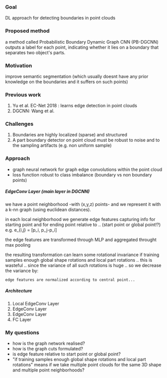 
### Goal
DL approach for detecting boundaries in point clouds

### Proposed method
a method called Probabilistic Boundary Dynamic Graph CNN (PB-DGCNN) outputs a label for each point, indicating whether it lies on a boundary that separates two object's parts.

### Motivation
improve semantic segmentation (which usually doesnt have any prior knowledge on the boundaries and it suffers on such points)

### Previous work
1. Yu et al. EC-Net 2018 : learns edge detection in point clouds
2. DGCNN: Wang et al.

### Challenges
1. Boundaries are highly localized (sparse) and structured
2. A part boundary detector on point cloud must be robust to noise and to the sampling artifacts (e.g. non uniform sample)

### Approach
- graph neural network for graph edge convolutions within the point cloud
- loss function robust to class imbalance (boundary vs non boundary points)

##### EdgeConv Layer (main layer in DGCNN)
we have a point neighborhood -with (x,y,z) points- and we represent it with a k-nn graph (using euclidean distances).

in each local neighborhood we generate edge features capturing info for starting point and for ending point relative to .. (start point or global point!?)
e.g. e_{i,j} = [p_i, p_j-p_i]

the edge features are transformed through MLP and aggregated throught max pooling

the resulting transformation can learn some rotational invariance if training samples enough global shape rotations and local part rotations .. this is wasteful .. since the variance of all such rotations is huge .. so we decrease the variance by:
    
    edge features are normalized according to central point...

##### Architecture

1. Local EdgeConv Layer 
2. EdgeConv Layer
3. EdgeConv Layer
4. FC Layer

### My questions
- how is the graph network realised? 
- how is the graph cuts formulated?
- is edge feature relative to start point or global point?
- "if training samples enough global shape rotations and local part rotations" means if we take multiple point clouds for the same 3D shape and multiple point neighborhoods?
